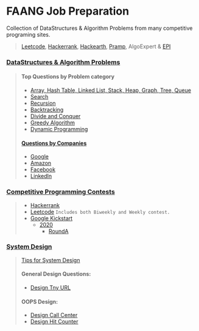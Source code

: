 # FAANG Job Preparation
 Collection of DataStructures & Algorithm Problems from many competitive programing sites.
> [Leetcode](https://leetcode.com/neerazz90/), [Hackerrank](https://www.hackerrank.com/b_neerajkumarsi1), [Hackearth](https://www.hackerearth.com/@neerajkumarsingh), [Pramp](https://www.pramp.com/dashboard#/), AlgoExpert & [EPI](https://github.com/neerazz/FAANG/blob/master/Algorithms/Resources/Elements%20of%20Programming%20Interviews%20in%20Java.pdf)

### [DataStructures & Algorithm Problems](https://github.com/neerazz/FAANG/tree/master/Algorithms)

>   #### Top Questions by Problem category
>   - [Array, Hash Table, Linked List, Stack, Heap, Graph, Tree, Queue](https://github.com/neerazz/FAANG/blob/master/Algorithms/Top_LeetCode_Questions_By_Topic_%26_Company.md#array-hash-table-linked-list-stack-heap-graph-tree-queue)
>   - [Search](https://github.com/neerazz/FAANG/blob/master/Algorithms/Top_LeetCode_Questions_By_Topic_%26_Company.md#search)
>   - [Recursion](https://github.com/neerazz/FAANG/blob/master/Algorithms/Top_LeetCode_Questions_By_Topic_%26_Company.md#recursion)
>   - [Backtracking](https://github.com/neerazz/FAANG/blob/master/Algorithms/Top_LeetCode_Questions_By_Topic_%26_Company.md#backtracking)
>   - [Divide and Conquer](https://github.com/neerazz/FAANG/blob/master/Algorithms/Top_LeetCode_Questions_By_Topic_%26_Company.md#backtracking)
>   - [Greedy Algorithm](https://github.com/neerazz/FAANG/blob/master/Algorithms/Top_LeetCode_Questions_By_Topic_%26_Company.md#backtracking)
>   - [Dynamic Programming](https://github.com/neerazz/FAANG/blob/master/Algorithms/Top_LeetCode_Questions_By_Topic_%26_Company.md#backtracking)
>   #### [Questions by Companies](https://github.com/neerazz/FAANG/blob/master/Algorithms/Top_LeetCode_Questions_By_Topic_%26_Company.md#questions-by-companies)
>   - [Google](https://github.com/neerazz/FAANG/blob/master/Algorithms/Top_LeetCode_Questions_By_Topic_%26_Company.md#google)
>   - [Amazon](https://github.com/neerazz/FAANG/blob/master/Algorithms/Top_LeetCode_Questions_By_Topic_%26_Company.md#amazon)
>   - [Facebook](https://github.com/neerazz/FAANG/blob/master/Algorithms/Top_LeetCode_Questions_By_Topic_%26_Company.md#facebook)
>   - [LinkedIn](https://github.com/neerazz/FAANG/blob/master/Algorithms/Top_LeetCode_Questions_By_Topic_%26_Company.md#linkedin)

### [Competitive Programming Contests](https://github.com/neerazz/FAANG/tree/master/Algorithms/Neeraj/contest)
> - [Hackerrank](https://github.com/neerazz/FAANG/tree/master/Algorithms/Neeraj/contest/hackerrank)
> - [Leetcode](https://github.com/neerazz/FAANG/tree/master/Algorithms/Neeraj/contest/leetcode)
>     `Includes both Biweekly and Weekly contest.`
> - [Google Kickstart](https://github.com/neerazz/FAANG/tree/master/Algorithms/Neeraj/contest/kickstart/)
>     - [2020](https://github.com/neerazz/FAANG/tree/master/Algorithms/Neeraj/contest/kickstart/y2020)
>         - [RoundA](https://github.com/neerazz/FAANG/tree/master/Algorithms/Neeraj/contest/kickstart/y2020/RoundA)
            
### [System Design](https://github.com/neerazz/faang-system-design#tips-for-system-design)
> [Tips for System Design](https://github.com/neerazz/faang-system-design/blob/master/Tips_for_system_design.md)
>
> #### General Design Questions:
>
>   - [Design Tny URL](https://github.com/neerazz/faang-system-design/tree/master/Neeraj/tiny-url)
>
> #### OOPS Design:
>  - [Design Call Center](https://github.com/neerazz/faang-system-design/blob/master/Neeraj/call-center/CallCenter.java)
>  - [Design Hit Counter](https://github.com/neerazz/faang-system-design/blob/master/Neeraj/DesignHitCounter.java)
